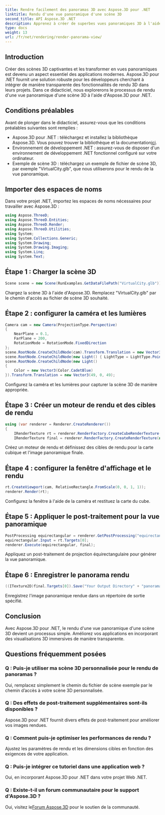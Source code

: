 ```yaml
---
title: Rendre facilement des panoramas 3D avec Aspose.3D pour .NET
linktitle: Rendu d'une vue panoramique d'une scène 3D
second_title: API Aspose.3D .NET
description: Apprenez à créer de superbes vues panoramiques 3D à l'aide d'Aspose.3D pour .NET. Suivez notre guide étape par étape pour un rendu de scène immersif.
type: docs
weight: 13
url: /fr/net/rendering/render-panorama-view/
---
```

## Introduction
Créer des scènes 3D captivantes et les transformer en vues panoramiques est devenu un aspect essentiel des applications modernes. Aspose.3D pour .NET fournit une solution robuste pour les développeurs cherchant à intégrer de manière transparente des fonctionnalités de rendu 3D dans leurs projets. Dans ce didacticiel, nous explorerons le processus de rendu d'une vue panoramique d'une scène 3D à l'aide d'Aspose.3D pour .NET.
## Conditions préalables
Avant de plonger dans le didacticiel, assurez-vous que les conditions préalables suivantes sont remplies :
-  Aspose.3D pour .NET : téléchargez et installez la bibliothèque Aspose.3D. Vous pouvez trouver la bibliothèque et la documentation[ici](https://releases.aspose.com/3d/net/).
- Environnement de développement .NET : assurez-vous de disposer d'un environnement de développement .NET fonctionnel configuré sur votre ordinateur.
- Exemple de scène 3D : téléchargez un exemple de fichier de scène 3D, par exemple "VirtualCity.glb", que nous utiliserons pour le rendu de la vue panoramique.
## Importer des espaces de noms
Dans votre projet .NET, importez les espaces de noms nécessaires pour travailler avec Aspose.3D :
```csharp
using Aspose.ThreeD;
using Aspose.ThreeD.Entities;
using Aspose.ThreeD.Render;
using Aspose.ThreeD.Utilities;
using System;
using System.Collections.Generic;
using System.Drawing;
using System.Drawing.Imaging;
using System.Linq;
using System.Text;
```
## Étape 1 : Charger la scène 3D
```csharp
Scene scene = new Scene(RunExamples.GetDataFilePath("VirtualCity.glb"));
```
Chargez la scène 3D à l'aide d'Aspose.3D. Remplacez "VirtualCity.glb" par le chemin d'accès au fichier de scène 3D souhaité.
## Étape 2 : configurer la caméra et les lumières
```csharp
Camera cam = new Camera(ProjectionType.Perspective)
{
    NearPlane = 0.1,
    FarPlane = 200,
    RotationMode = RotationMode.FixedDirection
};
scene.RootNode.CreateChildNode(cam).Transform.Translation = new Vector3(5, 6, 0);
scene.RootNode.CreateChildNode(new Light() { LightType = LightType.Point }).Transform.Translation = new Vector3(-10, 7, -10);
scene.RootNode.CreateChildNode(new Light()
{
    Color = new Vector3(Color.CadetBlue)
}).Transform.Translation = new Vector3(49, 0, 49);
```
Configurez la caméra et les lumières pour capturer la scène 3D de manière appropriée.
## Étape 3 : Créer un moteur de rendu et des cibles de rendu
```csharp
using (var renderer = Renderer.CreateRenderer())
{
    IRenderTexture rt = renderer.RenderFactory.CreateCubeRenderTexture(new RenderParameters(false), 512, 512);
    IRenderTexture final = renderer.RenderFactory.CreateRenderTexture(new RenderParameters(false, 32, 0, 0), 1024 * 3, 1024);
```
Créez un moteur de rendu et définissez des cibles de rendu pour la carte cubique et l'image panoramique finale.
## Étape 4 : configurer la fenêtre d'affichage et le rendu
```csharp
rt.CreateViewport(cam, RelativeRectangle.FromScale(0, 0, 1, 1));
renderer.Render(rt);
```
Configurez la fenêtre à l'aide de la caméra et restituez la carte du cube.
## Étape 5 : Appliquer le post-traitement pour la vue panoramique
```csharp
PostProcessing equirectangular = renderer.GetPostProcessing("equirectangular");
equirectangular.Input = rt.Targets[0];
renderer.Execute(equirectangular, final);
```
Appliquez un post-traitement de projection équirectangulaire pour générer la vue panoramique.
## Étape 6 : Enregistrer le panorama rendu
```csharp
((ITexture2D)final.Targets[0]).Save("Your Output Directory" + "panorama.png", ImageFormat.Png);
```
Enregistrez l'image panoramique rendue dans un répertoire de sortie spécifié.
## Conclusion
Avec Aspose.3D pour .NET, le rendu d'une vue panoramique d'une scène 3D devient un processus simple. Améliorez vos applications en incorporant des visualisations 3D immersives de manière transparente.
## Questions fréquemment posées
### Q : Puis-je utiliser ma scène 3D personnalisée pour le rendu de panoramas ?
Oui, remplacez simplement le chemin du fichier de scène exemple par le chemin d’accès à votre scène 3D personnalisée.
### Q : Des effets de post-traitement supplémentaires sont-ils disponibles ?
Aspose.3D pour .NET fournit divers effets de post-traitement pour améliorer vos images rendues.
### Q : Comment puis-je optimiser les performances de rendu ?
Ajustez les paramètres de rendu et les dimensions cibles en fonction des exigences de votre application.
### Q : Puis-je intégrer ce tutoriel dans une application web ?
Oui, en incorporant Aspose.3D pour .NET dans votre projet Web .NET.
### Q : Existe-t-il un forum communautaire pour le support d'Aspose.3D ?
 Oui, visitez le[Forum Aspose.3D](https://forum.aspose.com/c/3d/18) pour le soutien de la communauté.
